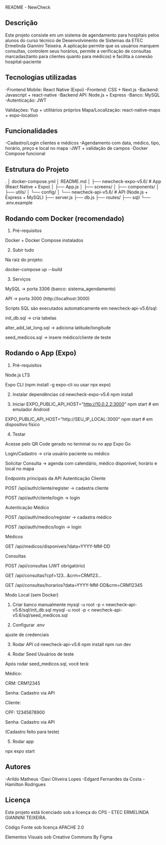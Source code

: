 README - NewCheck

## Descrição

Este projeto consiste em um sistema de agendamento para hospitais pelos alunos do curso técnico de Desenvolvimento de Sistemas da ETEC Ermelinda Giannini Teixeira.
A aplicação permite que os usuários marquem consultas, controlem seus horários, permite a verificação de consultas marcadas(tanto para clientes quanto para médicos) e facilita a conexão hospital-paciente

## Tecnologias utilizadas

-Frontend Mobile: React Native (Expo)
-Frontend: CSS + Next.js
-Backend: Javascript + react-native
-Backend API: Node.js + Express
-Banco: MySQL 
-Autenticação: JWT

Validações: Yup + utilitários próprios
Mapa/Localização: react-native-maps + expo-location

## Funcionalidades
 -Cadastro/Login clientes e médicos
 -Agendamento com data, médico, tipo, horário, preço e local no mapa
 -JWT + validação de campos
 -Docker Compose funcional

## Estrutura do Projeto
.
│ docker-compose.yml
│ README.md
│
├── newcheck-expo-v5.6/        # App (React Native + Expo)
│   ├── App.js
│   ├── screens/
│   ├── components/
│   ├── utils/
│   └── config/
│
└── newcheck-api-v5.6/         # API (Node.js + Express + MySQL)
    ├── server.js
    ├── db.js
    ├── routes/
    ├── sql/
    └── .env.example

## Rodando com Docker (recomendado)
1. Pré-requisitos

Docker + Docker Compose instalados

2. Subir tudo

Na raiz do projeto:

docker-compose up --build

3. Serviços

MySQL → porta 3306 (banco: sistema_agendamento)

API → porta 3000 (http://localhost:3000)

Scripts SQL são executados automaticamente em newcheck-api-v5.6/sql:

init_db.sql → cria tabelas

alter_add_lat_long.sql → adiciona latitude/longitude

seed_medicos.sql → insere médico/cliente de teste

## Rodando o App (Expo)

1. Pré-requisitos

Node.js LTS

Expo CLI (npm install -g expo-cli ou usar npx expo)

2. Instalar dependências
cd newcheck-expo-v5.6
npm install

3. Iniciar
EXPO_PUBLIC_API_HOST="http://10.0.2.2:3000" npm start   # em emulador Android

EXPO_PUBLIC_API_HOST="http://SEU_IP_LOCAL:3000" npm start   # em dispositivo físico

4. Testar

Acesse pelo QR Code gerado no terminal ou no app Expo Go

Login/Cadastro → cria usuário paciente ou médico

Solicitar Consulta → agenda com calendário, médico disponível, horário e local no mapa

Endpoints principais da API
Autenticação Cliente

POST /api/auth/cliente/register → cadastra cliente

POST /api/auth/cliente/login → login

Autenticação Médico

POST /api/auth/medico/register → cadastra médico

POST /api/auth/medico/login → login

Médicos

GET /api/medicos/disponiveis?data=YYYY-MM-DD

Consultas

POST /api/consultas (JWT obrigatório)

GET /api/consultas?cpf=123...&crm=CRM123...

GET /api/consultas/horarios?data=YYYY-MM-DD&crm=CRM12345

 Modo Local (sem Docker)
1. Criar banco manualmente
mysql -u root -p < newcheck-api-v5.6/sql/init_db.sql
mysql -u root -p < newcheck-api-v5.6/sql/seed_medicos.sql

2. Configurar .env

ajuste de credenciais

3. Rodar API
cd newcheck-api-v5.6
npm install
npm run dev

4. Rodar Seed
 Usuários de teste

Após rodar seed_medicos.sql, você terá:

Médico:

CRM: CRM12345

Senha: Cadastro via API

Cliente:

CPF: 12345678900

Senha: Cadastro via API

(Cadastro feito para teste)

5. Rodar app

npx expo start

 ## Autores
 -Arildo Matheus
 -Davi Oliveira Lopes
 -Edgard Fernandes da Costa
 -Hamilton Rodrigues

 ## Licença 

Este projeto está licenciado sob a licença do CPS - ETEC ERMELINDA GIANNINI TEIXEIRA. 

Código Fonte sob licença APACHE 2.0 

Elementos Visuais sob Creative Commons By Figma
